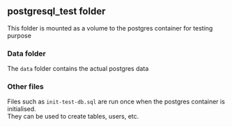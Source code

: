 ## postgresql_test folder
This folder is mounted as a volume to the postgres container for testing purpose

### Data folder
The `data` folder contains the actual postgres data

### Other files
Files such as `init-test-db.sql` are run once when the postgres container is initialised.  
They can be used to create tables, users, etc.